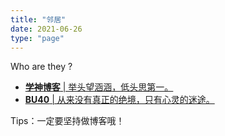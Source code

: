 ```yaml
---
title: "邻居"
date: 2021-06-26
type: "page"
---
```


Who are they ?

 - [**学神博客** | 举头望涵涵，低头思第一。][1]
 - [**BU40** | 从来没有真正的绝境，只有心灵的迷途。][2]

  [1]: https://www.dffzmxj.com
  [2]: https://www.bu40.com

Tips：一定要坚持做博客哦！
